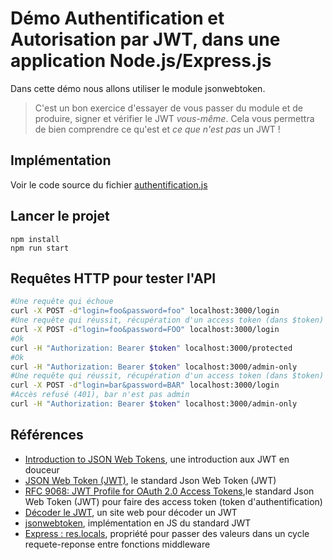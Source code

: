 # Démo Authentification et Autorisation par JWT, dans une application Node.js/Express.js

Dans cette démo nous allons utiliser le module jsonwebtoken.

> C'est un bon exercice d'essayer de vous passer du module et de produire, signer et vérifier le JWT *vous-même*. Cela vous permettra de bien comprendre ce qu'est et *ce que n'est pas* un JWT !

## Implémentation

Voir le code source du fichier [authentification.js](./routes/authentification.js)

## Lancer le projet

~~~
npm install
npm run start
~~~

## Requêtes HTTP pour tester l'API

~~~bash
#Une requête qui échoue
curl -X POST -d"login=foo&password=foo" localhost:3000/login
#Une requête qui réussit, récupération d'un access token (dans $token)
curl -X POST -d"login=foo&password=FOO" localhost:3000/login
#Ok
curl -H "Authorization: Bearer $token" localhost:3000/protected
#Ok
curl -H "Authorization: Bearer $token" localhost:3000/admin-only
#Une requête qui réussit, récupération d'un access token (dans $token)
curl -X POST -d"login=bar&password=BAR" localhost:3000/login
#Accès refusé (401), bar n'est pas admin
curl -H "Authorization: Bearer $token" localhost:3000/admin-only
~~~

## Références

- [Introduction to JSON Web Tokens](https://jwt.io/introduction), une introduction aux JWT en douceur
- [JSON Web Token (JWT)](https://www.rfc-editor.org/rfc/rfc7519), le standard Json Web Token (JWT)
- [RFC 9068: JWT Profile for OAuth 2.0 Access Tokens](https://oauth.net/2/jwt-access-tokens/),le standard Json Web Token (JWT) pour faire des access token (token d'authentification)
- [Décoder le JWT](https://jwt.io/), un site web pour décoder un JWT
- [jsonwebtoken](https://www.npmjs.com/package/jsonwebtoken), implémentation en JS du standard JWT
- [Express : res.locals](https://expressjs.com/en/api.html#res.locals), propriété pour passer des valeurs dans un cycle requete-reponse entre fonctions middleware
